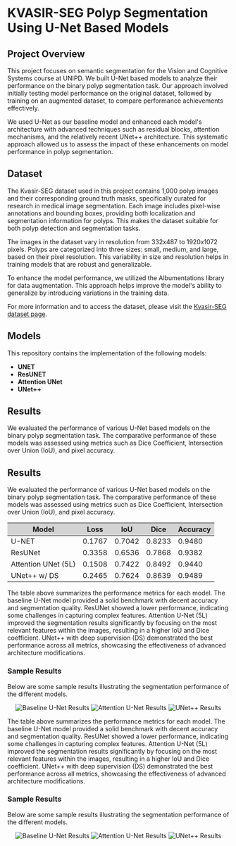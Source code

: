 # KVASIR-SEG Polyp Segmentation Using U-Net Based Models

## Project Overview
This project focuses on semantic segmentation for the Vision and Cognitive Systems course at UNIPD. We built U-Net based models to analyze their performance on the binary polyp segmentation task. Our approach involved initially testing model performance on the original dataset, followed by training on an augmented dataset, to compare performance achievements effectively. 

We used U-Net as our baseline model and enhanced each model's architecture with advanced techniques such as residual blocks, attention mechanisms, and the relatively recent UNet++ architecture. This systematic approach allowed us to assess the impact of these enhancements on model performance in polyp segmentation.


## Dataset
The Kvasir-SEG dataset used in this project contains 1,000 polyp images and their corresponding ground truth masks, specifically curated for research in medical image segmentation. Each image includes pixel-wise annotations and bounding boxes, providing both localization and segmentation information for polyps. This makes the dataset suitable for both polyp detection and segmentation tasks. 

The images in the dataset vary in resolution from 332x487 to 1920x1072 pixels. Polyps are categorized into three sizes: small, medium, and large, based on their pixel resolution. This variability in size and resolution helps in training models that are robust and generalizable.

To enhance the model performance, we utilized the Albumentations library for data augmentation. This approach helps improve the model's ability to generalize by introducing variations in the training data.

For more information and to access the dataset, please visit the [Kvasir-SEG dataset page](https://datasets.simula.no/kvasir/).


## Models
This repository contains the implementation of the following models:
- **UNET**
- **ResUNET**
- **Attention UNet**
- **UNet++**

## Results
We evaluated the performance of various U-Net based models on the binary polyp segmentation task. The comparative performance of these models was assessed using metrics such as Dice Coefficient, Intersection over Union (IoU), and pixel accuracy.

## Results
We evaluated the performance of various U-Net based models on the binary polyp segmentation task. The comparative performance of these models was assessed using metrics such as Dice Coefficient, Intersection over Union (IoU), and pixel accuracy.

<div align="center">
  <table>
    <thead>
      <tr style="background-color: #D3D3D3;">
        <th>Model</th>
        <th>Loss</th>
        <th>IoU</th>
        <th>Dice</th>
        <th>Accuracy</th>
      </tr>
    </thead>
    <tbody>
      <tr>
        <td>U-NET</td>
        <td>0.1767</td>
        <td>0.7042</td>
        <td>0.8233</td>
        <td>0.9480</td>
      </tr>
      <tr>
        <td>ResUNet</td>
        <td>0.3358</td>
        <td>0.6536</td>
        <td>0.7868</td>
        <td>0.9382</td>
      </tr>
      <tr>
        <td>Attention UNet (5L)</td>
        <td>0.1508</td>
        <td>0.7422</td>
        <td>0.8492</td>
        <td>0.9440</td>
      </tr>
      <tr>
        <td>UNet++ w/ DS</td>
        <td>0.2465</td>
        <td>0.7624</td>
        <td>0.8639</td>
        <td>0.9489</td>
      </tr>
    </tbody>
  </table>
</div>



The table above summarizes the performance metrics for each model. The baseline U-Net model provided a solid benchmark with decent accuracy and segmentation quality. ResUNet showed a lower performance, indicating some challenges in capturing complex features. Attention U-Net (5L) improved the segmentation results significantly by focusing on the most relevant features within the images, resulting in a higher IoU and Dice coefficient. UNet++ with deep supervision (DS) demonstrated the best performance across all metrics, showcasing the effectiveness of advanced architecture modifications.
### Sample Results
Below are some sample results illustrating the segmentation performance of the different models.

<p align="center">
  <img src="images/baseline_unet_results.png" alt="Baseline U-Net Results">
  <img src="images/attention_unet_results.png" alt="Attention U-Net Results">
  <img src="images/unetpp_results.png" alt="UNet++ Results">
</p>

The table above summarizes the performance metrics for each model. The baseline U-Net model provided a solid benchmark with decent accuracy and segmentation quality. ResUNet showed a lower performance, indicating some challenges in capturing complex features. Attention U-Net (5L) improved the segmentation results significantly by focusing on the most relevant features within the images, resulting in a higher IoU and Dice coefficient. UNet++ with deep supervision (DS) demonstrated the best performance across all metrics, showcasing the effectiveness of advanced architecture modifications.

### Sample Results
Below are some sample results illustrating the segmentation performance of the different models. 

<p align="center">
  <img src="images/baseline_unet_results.png" alt="Baseline U-Net Results">
  <img src="images/attention_unet_results.png" alt="Attention U-Net Results">
  <img src="images/unetpp_results.png" alt="UNet++ Results">
</p>
